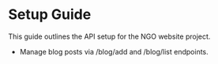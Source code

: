 # Setup Guide
This guide outlines the API setup for the NGO website project.
- Manage blog posts via /blog/add and /blog/list endpoints.
